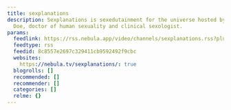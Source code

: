 ```yaml
---
title: sexplanations
description: Sexplanations is sexedutainment for the universe hosted by Dr. Lindsey
  Doe, doctor of human sexuality and clinical sexologist.
params:
  feedlink: https://rss.nebula.app/video/channels/sexplanations.rss?plus=true
  feedtype: rss
  feedid: 8c8557e2697c329411cb9592492f9cbc
  websites:
    https://nebula.tv/sexplanations/: true
  blogrolls: []
  recommended: []
  recommender: []
  categories: []
  relme: {}
---
```

